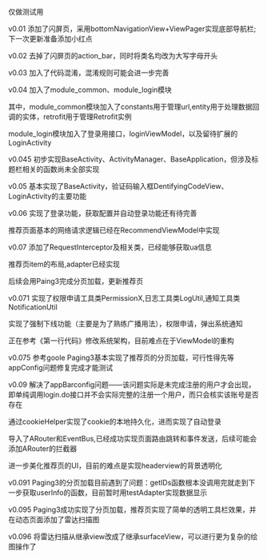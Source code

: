 仅做测试用

v0.01 添加了闪屏页，采用bottomNavigationView+ViewPager实现底部导航栏;下一次更新准备添加小红点

v0.02 去掉了闪屏页的action_bar，同时将类名均改为大写字母开头

v0.03 加入了代码混淆，混淆规则可能会进一步完善

v0.04 加入了module_common、module_login模块

其中，module_common模块加入了constants用于管理url,entity用于处理数据回调的实体，retrofit用于管理Retrofit实例

module_login模块加入了登录用接口，loginViewModel，以及留待扩展的LoginActivity

v0.045 初步实现BaseActivity、ActivityManager、BaseApplication，但涉及标题栏相关的函数尚未全部实现

v0.05 基本实现了BaseActivity，验证码输入框DentifyingCodeView、LoginActivity的主要功能

v0.06 实现了登录功能，获取配置并自动登录功能还有待完善
      
推荐页面基本的网络请求逻辑已经在RecommendViewModel中实现

v0.07 添加了RequestInterceptor及相关类，已经能够获取ua信息

推荐页item的布局,adapter已经实现

后续会用Paing3完成分页加载，更新推荐页

v0.071 实现了权限申请工具类PermissionX,日志工具类LogUtil,通知工具类NotificationUtil

实现了强制下线功能（主要是为了熟练广播用法），权限申请，弹出系统通知

正在参考《第一行代码》修改系统架构，目前难点在于ViewModel的重构

v0.075 参考goole Paging3基本实现了推荐页的分页加载，可行性得先等appConfig问题修复完成才能测试

v0.09 解决了appBarconfig问题——该问题实际是未完成注册的用户才会出现，即单纯调用login.do接口并不会实际完整的注册一个用户，而只会核实该账号是否存在

通过cookieHelper实现了cookie的本地持久化，进而实现了自动登录

导入了ARouter和EventBus,已经成功实现页面路由跳转和事件发送，后续可能会添加ARouter的拦截器

进一步美化推荐页的UI，目前的难点是实现headerview的背景透明化

v0.091 Paging3的分页加载目前遇到了问题：getIDs函数根本没调用完就走到下一步获取userInfo的函数，目前暂时用testAdapter实现数据显示

v0.095 Paging3成功实现了分页加载，推荐页实现了简单的透明工具栏效果，并在动态页面添加了雷达扫描图

v0.096 将雷达扫描从继承view改成了继承surfaceView，可以进行更为复杂的绘图操作了
